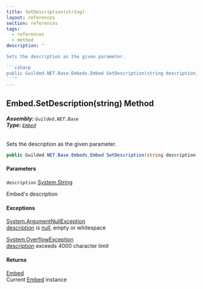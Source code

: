 ```yaml
---
title: SetDescription(string)
layout: references
section: references
tags:
  - references
  - method
description: "

Sets the description as the given parameter.

```csharp
public Guilded.NET.Base.Embeds.Embed SetDescription(string description);
```"
---
```


## Embed.SetDescription(string) Method
###### **Assembly:** `Guilded.NET.Base`<br/>**Type:** [`Embed`](Embed 'Guilded.NET.Base.Embeds.Embed')

Sets the description as the given parameter.

```csharp
public Guilded.NET.Base.Embeds.Embed SetDescription(string description);
```
#### Parameters

<a name='Guilded.NET.Base.Embeds.Embed.SetDescription(string).description'></a>

`description` [System.String](https://docs.microsoft.com/en-us/dotnet/api/System.String 'System.String')

Embed's description

#### Exceptions

[System.ArgumentNullException](https://docs.microsoft.com/en-us/dotnet/api/System.ArgumentNullException 'System.ArgumentNullException')  
[description](Embed.SetDescription(string)#Guilded.NET.Base.Embeds.Embed.SetDescription(string).description 'Guilded.NET.Base.Embeds.Embed.SetDescription(string).description') is [null](https://docs.microsoft.com/en-us/dotnet/csharp/language-reference/keywords/null 'https://docs.microsoft.com/en-us/dotnet/csharp/language-reference/keywords/null'), empty or whitespace

[System.OverflowException](https://docs.microsoft.com/en-us/dotnet/api/System.OverflowException 'System.OverflowException')  
[description](Embed.SetDescription(string)#Guilded.NET.Base.Embeds.Embed.SetDescription(string).description 'Guilded.NET.Base.Embeds.Embed.SetDescription(string).description') exceeds 4000 character limit

#### Returns
[Embed](Embed 'Guilded.NET.Base.Embeds.Embed')  
Current [Embed](Embed 'Guilded.NET.Base.Embeds.Embed') instance